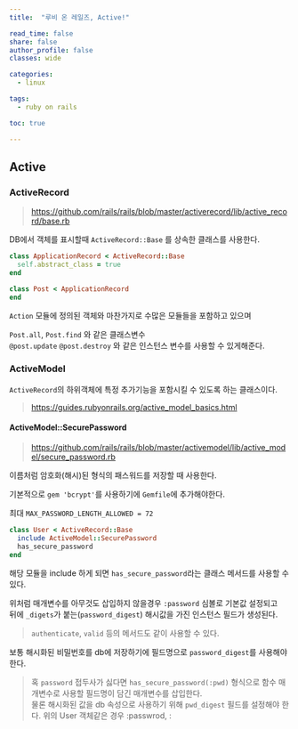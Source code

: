 ```yaml
---
title:  "루비 온 레일즈, Active!"

read_time: false
share: false
author_profile: false
classes: wide

categories:
  - linux

tags:
  - ruby on rails

toc: true

---
```


## Active

### ActiveRecord

> https://github.com/rails/rails/blob/master/activerecord/lib/active_record/base.rb

DB에서 객체를 표시할때 `ActiveRecord::Base` 를 상속한 클래스를 사용한다.  


```rb
class ApplicationRecord < ActiveRecord::Base
  self.abstract_class = true
end

class Post < ApplicationRecord
end
```

`Action` 모듈에 정의된 객체와 마찬가지로 수많은 모듈들을 포함하고 있으며 

`Post.all`, `Post.find` 와 같은 클래스변수  
`@post.update` `@post.destroy` 와 같은 인스턴스 변수를 사용할 수 있게해준다.  

### ActiveModel

`ActiveRecord`의 하위객체에 특정 추가기능을 포함시킬 수 있도록 하는 클래스이다.  

> https://guides.rubyonrails.org/active_model_basics.html


#### ActiveModel::SecurePassword

> https://github.com/rails/rails/blob/master/activemodel/lib/active_model/secure_password.rb


이름처럼 암호화(해시)된 형식의 패스워드를 저장할 때 사용한다.  

기본적으로 `gem 'bcrypt'`를 사용하기에 `Gemfile`에 추가해야한다.  

최대 `MAX_PASSWORD_LENGTH_ALLOWED = 72`


```rb
class User < ActiveRecord::Base 
  include ActiveModel::SecurePassword
  has_secure_password
end
```

해당 모듈을 include 하게 되면 `has_secure_password`라는 클래스 메서드를 사용할 수 있다.  

위처럼 매개변수를 아무것도 삽입하지 않을경우 `:password` 심볼로 기본값 설정되고  
뒤에 `_digets`가 붙는(`password_digest`) 해시값을 가진 인스턴스 필드가 생성된다.  

> `authenticate`, `valid` 등의 메서드도 같이 사용할 수 있다.  

보통 해시화된 비밀번호를 db에 저장하기에 필드명으로 `password_digest`를 사용해야 한다.  
> 혹 `password` 접두사가 싫다면 `has_secure_password(:pwd)` 형식으로 함수 매개변수로 사용할 필드명이 담긴 매개변수를 삽입한다.  
> 물론 해시화된 값을 db 속성으로 사용하기 위해 `pwd_digest` 필드를 설정해야 한다. 위의 User 객체같은 경우 :passwrod, :